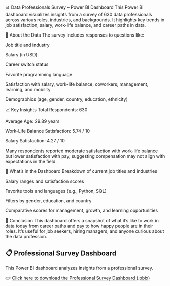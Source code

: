 📊 Data Professionals Survey – Power BI Dashboard
This Power BI dashboard visualizes insights from a survey of 630 data professionals across various roles, industries, and backgrounds. It highlights key trends in job satisfaction, salary, work-life balance, and career paths in data.

🔎 About the Data
The survey includes responses to questions like:

Job title and industry

Salary (in USD)

Career switch status

Favorite programming language

Satisfaction with salary, work-life balance, coworkers, management, learning, and mobility

Demographics (age, gender, country, education, ethnicity)

📈 Key Insights
Total Respondents: 630

Average Age: 29.89 years

Work-Life Balance Satisfaction: 5.74 / 10

Salary Satisfaction: 4.27 / 10

Many respondents reported moderate satisfaction with work-life balance but lower satisfaction with pay, suggesting compensation may not align with expectations in the field.

🧰 What’s in the Dashboard
Breakdown of current job titles and industries

Salary ranges and satisfaction scores

Favorite tools and languages (e.g., Python, SQL)

Filters by gender, education, and country

Comparative scores for management, growth, and learning opportunities

📌 Conclusion
This dashboard offers a snapshot of what it’s like to work in data today  from career paths and pay to how happy people are in their roles. It’s useful for job seekers, hiring managers, and anyone curious about the data profession.

## 📋 Professional Survey Dashboard

This Power BI dashboard analyzes insights from a professional survey.

👉 [Click here to download the Professional Survey Dashboard (.pbix)](https://github.com/Larajayi/Professional-Survey-Breakdown/blob/main/Professional%20Survey%20Dashboard.pbix)

